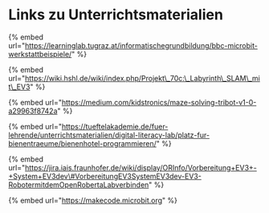 # Links zu Unterrichtsmaterialien

{% embed url="https://learninglab.tugraz.at/informatischegrundbildung/bbc-microbit-werkstattbeispiele/" %}

{% embed url="https://wiki.hshl.de/wiki/index.php/Projekt\_70c:\_Labyrinth\_SLAM\_mit\_EV3" %}

{% embed url="https://medium.com/kidstronics/maze-solving-tribot-v1-0-a29963f8742a" %}

{% embed url="https://tueftelakademie.de/fuer-lehrende/unterrichtsmaterialien/digital-literacy-lab/platz-fur-bienentraeume/bienenhotel-programmieren/" %}

{% embed url="https://jira.iais.fraunhofer.de/wiki/display/ORInfo/Vorbereitung+EV3+-+System+EV3dev\#VorbereitungEV3SystemEV3dev-EV3-RobotermitdemOpenRobertaLabverbinden" %}

{% embed url="https://makecode.microbit.org" %}



